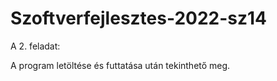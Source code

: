 # Szoftverfejlesztes-2022-sz14

A 2. feladat:

A program letöltése és futtatása után tekinthető meg.
